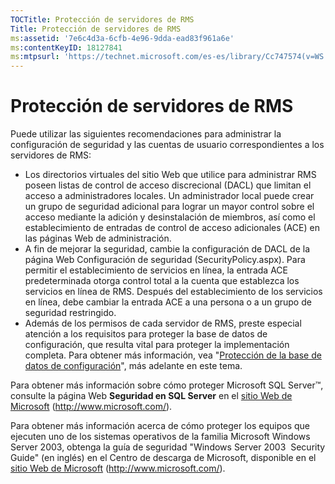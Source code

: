 ```yaml
---
TOCTitle: Protección de servidores de RMS
Title: Protección de servidores de RMS
ms:assetid: '7e6c4d3a-6cfb-4e96-9dda-ead83f961a6e'
ms:contentKeyID: 18127841
ms:mtpsurl: 'https://technet.microsoft.com/es-es/library/Cc747574(v=WS.10)'
---
```


Protección de servidores de RMS
===============================

Puede utilizar las siguientes recomendaciones para administrar la configuración de seguridad y las cuentas de usuario correspondientes a los servidores de RMS:

-   Los directorios virtuales del sitio Web que utilice para administrar RMS poseen listas de control de acceso discrecional (DACL) que limitan el acceso a administradores locales. Un administrador local puede crear un grupo de seguridad adicional para lograr un mayor control sobre el acceso mediante la adición y desinstalación de miembros, así como el establecimiento de entradas de control de acceso adicionales (ACE) en las páginas Web de administración.
-   A fin de mejorar la seguridad, cambie la configuración de DACL de la página Web Configuración de seguridad (SecurityPolicy.aspx). Para permitir el establecimiento de servicios en línea, la entrada ACE predeterminada otorga control total a la cuenta que establezca los servicios en línea de RMS. Después del establecimiento de los servicios en línea, debe cambiar la entrada ACE a una persona o a un grupo de seguridad restringido.
-   Además de los permisos de cada servidor de RMS, preste especial atención a los requisitos para proteger la base de datos de configuración, que resulta vital para proteger la implementación completa. Para obtener más información, vea "[Protección de la base de datos de configuración](https://technet.microsoft.com/e023b96f-81d0-45fb-8cc5-becaf6d47ae1)", más adelante en este tema.

Para obtener más información sobre cómo proteger Microsoft SQL Server™, consulte la página Web **Seguridad en SQL Server** en el [sitio Web de Microsoft](http://www.microsoft.com/) (http://www.microsoft.com/).

Para obtener más información acerca de cómo proteger los equipos que ejecuten uno de los sistemas operativos de la familia Microsoft Windows Server 2003, obtenga la guía de seguridad "Windows Server 2003  Security Guide" (en inglés) en el Centro de descarga de Microsoft, disponible en el [sitio Web de Microsoft](http://www.microsoft.com/) (http://www.microsoft.com/).
